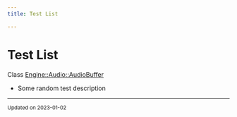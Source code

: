 ```yaml
---
title: Test List

---
```


# Test List






Class [Engine::Audio::AudioBuffer](/classes/classEngine_1_1Audio_1_1AudioBuffer.md)

* Some random test description 

-------------------------------

<sub>Updated on 2023-01-02</sub>
